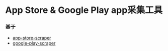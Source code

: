 # App Store & Google Play app采集工具

### 基于

* [app-store-scraper](https://github.com/facundoolano/app-store-scraper)
* [google-play-scraper](https://github.com/facundoolano/google-play-scraper)